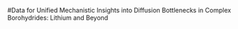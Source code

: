 #Data for Unified Mechanistic Insights into Diffusion Bottlenecks in Complex Borohydrides: Lithium and Beyond


